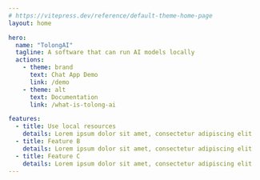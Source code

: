 ```yaml
---
# https://vitepress.dev/reference/default-theme-home-page
layout: home

hero:
  name: "TolongAI"
  tagline: A software that can run AI models locally
  actions:
    - theme: brand
      text: Chat App Demo
      link: /demo
    - theme: alt
      text: Documentation
      link: /what-is-tolong-ai

features:
  - title: Use local resources
    details: Lorem ipsum dolor sit amet, consectetur adipiscing elit
  - title: Feature B
    details: Lorem ipsum dolor sit amet, consectetur adipiscing elit
  - title: Feature C
    details: Lorem ipsum dolor sit amet, consectetur adipiscing elit
---
```



